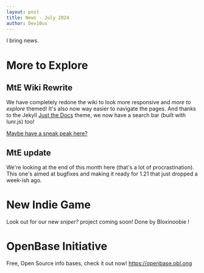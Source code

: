 ```yaml
---
layout: post
title: News - July 2024
author: Dev10us
---
```


I bring news.


# More to Explore

## MtE Wiki Rewrite

We have completely redone the wiki to look more responsive and _more to explore_ themed! It's also now way easier to navigate the pages. And thanks to the Jekyll [Just the Docs](https://just-the-docs.com) theme, we now have a search bar (built with lunr.js) too!

[Maybe have a sneak peak here?](https://more-to-explore.github.io)

## MtE update

We're looking at the end of this month here (that's a lot of procrastination).
This one's aimed at bugfixes and making it ready for 1.21 that just dropped a week-ish ago.

# New Indie Game

Look out for our new _sniper?_ project coming soon! Done by Bloxinoobie !

# OpenBase Initiative

Free, Open Source info bases, check it out now!
https://openbase.obl.ong
